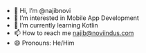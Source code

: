 - 👋 Hi, I’m @najibnovi
- 👀 I’m interested in Mobile App Development
- 🌱 I’m currently learning Kotlin
- 📫 How to reach me najib@noviindus.com
- 😄 Pronouns:  He/Him

